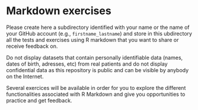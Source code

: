 # Markdown exercises

Please create here a subdirectory identified with your name or the name of your GitHub account (e.g., `firstname_lastname`) and store in this ubdirectory all the tests and exercises using R markdown that you want to share or receive feedback on.

Do not display datasets that contain personally identifiable data (names, dates of birth, adresses, etc) from real patients and do not display confidential data as this repository is public and can be visible by anybody on the Internet.

Several exercices will be available in order for you to explore the different functionalities associated with R Markdown and give you opportunities to practice and get feedback.

